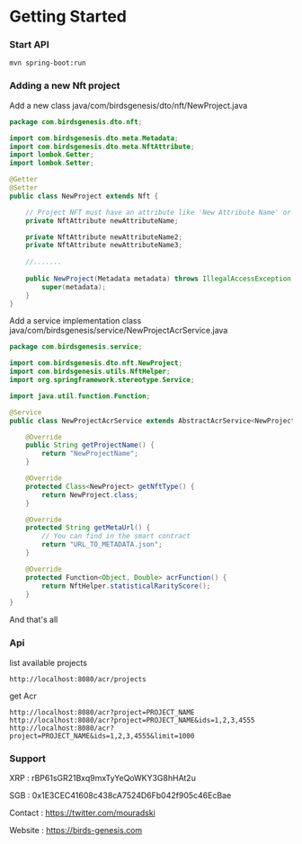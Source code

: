 # Getting Started

### Start API
```
mvn spring-boot:run
```

### Adding a new Nft project

Add a new class java/com/birdsgenesis/dto/nft/NewProject.java
```java
package com.birdsgenesis.dto.nft;

import com.birdsgenesis.dto.meta.Metadata;
import com.birdsgenesis.dto.meta.NftAttribute;
import lombok.Getter;
import lombok.Setter;

@Getter
@Setter
public class NewProject extends Nft {

    // Project NFT must have an attribute like 'New Attribute Name' or 'newAttributeName' etc, remove space and use camel case
    private NftAttribute newAttributeName;

    private NftAttribute newAttributeName2;
    private NftAttribute newAttributeName3;
    
    //....... 
    
    public NewProject(Metadata metadata) throws IllegalAccessException {
        super(metadata);
    }
}
```

Add a service implementation class java/com/birdsgenesis/service/NewProjectAcrService.java

```java
package com.birdsgenesis.service;

import com.birdsgenesis.dto.nft.NewProject;
import com.birdsgenesis.utils.NftHelper;
import org.springframework.stereotype.Service;

import java.util.function.Function;

@Service
public class NewProjectAcrService extends AbstractAcrService<NewProject> {

    @Override
    public String getProjectName() {
        return "NewProjectName";
    }

    @Override
    protected Class<NewProject> getNftType() {
        return NewProject.class;
    }

    @Override
    protected String getMetaUrl() {
        // You can find in the smart contract
        return "URL_TO_METADATA.json";
    }

    @Override
    protected Function<Object, Double> acrFunction() {
        return NftHelper.statisticalRarityScore();
    }
}
```

And that's all

### Api 
list available projects
```
http://localhost:8080/acr/projects
```

get Acr 
```
http://localhost:8080/acr?project=PROJECT_NAME
http://localhost:8080/acr?project=PROJECT_NAME&ids=1,2,3,4555
http://localhost:8080/acr?project=PROJECT_NAME&ids=1,2,3,4555&limit=1000
```

### Support 
XRP : rBP61sGR21Bxq9mxTyYeQoWKY3G8hHAt2u

SGB : 0x1E3CEC41608c438cA7524D6Fb042f905c46EcBae

Contact : https://twitter.com/mouradski

Website : https://birds-genesis.com
